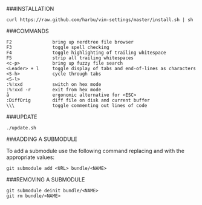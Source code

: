 ###INSTALLATION

`curl https://raw.github.com/harbu/vim-settings/master/install.sh | sh`

###COMMANDS

    F2               bring up nerdtree file browser
    F3               toggle spell checking
    F4               toggle highlighting of trailing whitespace
    F5               strip all trailing whitespaces
    <c-p>            bring up fuzzy file search
    <Leader> + l     toggle display of tabs and end-of-lines as characters
    <S-h>            cycle through tabs
    <S-l>
    :%!xxd           switch on hex mode
    :%!xxd -r        exit from hex mode
    å                ergonomic alternative for <ESC>
    :DiffOrig        diff file on disk and current buffer
    \\\              toggle commenting out lines of code




###UPDATE

`./update.sh`


###ADDING A SUBMODULE

To add a submodule use the following command replacing <URL> and <NAME> with
the appropriate values:

    git submodule add <URL> bundle/<NAME>

###REMOVING A SUBMODULE

    git submodule deinit bundle/<NAME>
    git rm bundle/<NAME>
